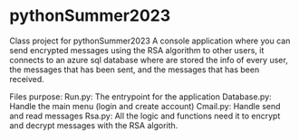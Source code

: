 # pythonSummer2023
Class project for pythonSummer2023
A console application where you can send encrypted messages using the RSA algorithm to other users, it connects to an azure sql database where are stored the info of every 
user, the messages that has been sent, and the messages that has been received.

Files purpose:
Run.py: The entrypoint for the application
Database.py: Handle the main menu (login and create account)
Cmail.py: Handle send and read messages 
Rsa.py: All the logic and functions need it to encrypt and decrypt messages with the RSA algorith.
